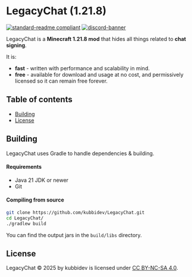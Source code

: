 # LegacyChat (1.21.8)

[![standard-readme compliant](https://img.shields.io/badge/readme%20style-standard-brightgreen.svg?style=for-the-badge)](https://github.com/RichardLitt/standard-readme)
[![discord-banner](https://img.shields.io/discord/1258062506270654515?label=discord&style=for-the-badge&color=7289da)](https://discord.kubbidev.me)

LegacyChat is a **Minecraft 1.21.8 mod** that hides all things related to **chat signing**.

It is:

* **fast** - written with performance and scalability in mind.
* **free** - available for download and usage at no cost, and permissively licensed so it can remain free forever.

## Table of contents

- [Building](#building)
- [License](#license)

## Building

LegacyChat uses Gradle to handle dependencies & building.

#### Requirements

* Java 21 JDK or newer
* Git

#### Compiling from source

```sh
git clone https://github.com/kubbidev/LegacyChat.git
cd LegacyChat/
./gradlew build
```

You can find the output jars in the `build/libs` directory.

## License

LegacyChat © 2025 by kubbidev is licensed under [CC BY-NC-SA 4.0](https://creativecommons.org/licenses/by-nc-sa/4.0/).